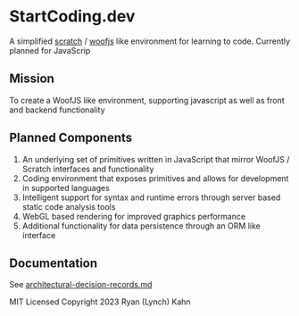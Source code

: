 # StartCoding.dev

A simplified [scratch](https://scratch.mit.edu) / [woofjs](https://woofjs/.com) like environment for learning to code. Currently planned for JavaScrip

## **Mission**

To create a WoofJS like environment, supporting javascript as well as front and backend functionality

## **Planned Components**

1. An underlying set of primitives written in JavaScript that mirror WoofJS / Scratch interfaces and functionality
2. Coding environment that exposes primitives and allows for development in supported languages
3. Intelligent support for syntax and runtime errors through server based static code analysis tools
4. WebGL based rendering for improved graphics performance
6. Additional functionality for data persistence through an ORM like interface

## **Documentation**

See [architectural-decision-records.md](docs/decisions/index.md)

MIT Licensed
Copyright 2023 Ryan (Lynch) Kahn
